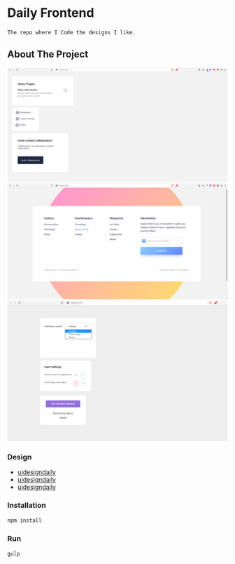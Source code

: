 # Daily Frontend

```sh
The repo where I Code the designs I like.
```


## About The Project

![Product Name Screen Shot][product-screenshot1]
![Product Name Screen Shot][product-screenshot2]
![Product Name Screen Shot][product-screenshot3]

### Design

- [uidesigndaily](https://uidesigndaily.com/posts/sketch-app-components-toggle-share-card-menu-day-1198)
- [uidesigndaily](https://uidesigndaily.com/posts/sketch-footer-ui-design-newsletter-links-day-1195)
- [uidesigndaily](https://uidesigndaily.com/posts/sketch-content-settings-dropdown-ui-kit-day-1201)

### Installation

```sh
npm install
```

### Run

```sh
gulp
```

<!-- MARKDOWN & IMAGES -->

[product-screenshot1]: screenshots/project1.png
[product-screenshot2]: screenshots/project2.png
[product-screenshot3]: screenshots/project3.png
